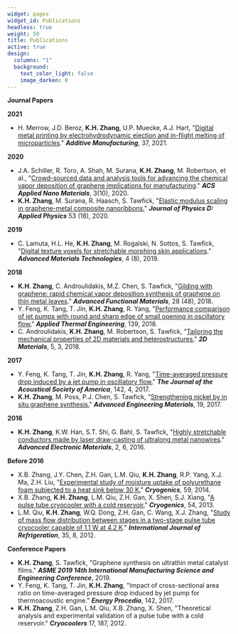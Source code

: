 ```yaml
---
widget: pages
widget_id: Publications
headless: true
weight: 50
title: Publications
active: true
design:
  columns: "1"
  background:
    text_color_light: false
    image_darken: 0
---
```

**Journal Papers**

**2021**

* H. Merrow, J.D. Beroz, **K.H. Zhang**, U.P. Muecke, A.J. Hart, "[Digital metal printing by electrohydrodynamic ejection and in-flight melting of microparticles](https://www.sciencedirect.com/science/article/abs/pii/S2214860420310757)." ***Additive Manufacturing***, 37, 2021.

**2020**

* J.A. Schiller, R. Toro, A. Shah, M. Surana, **K.H. Zhang**, M. Robertson, et al., "[Crowd-sourced data and analysis tools for advancing the chemical vapor deposition of graphene implications for manufacturing](https://pubs.acs.org/doi/abs/10.1021/acsanm.0c02018)." ***ACS Applied Nano Materials***, 3(10), 2020.
* **K.H. Zhang**, M. Surana, R. Haasch, S. Tawfick, "[Elastic modulus scaling in graphene-metal composite nanoribbons.](https://iopscience.iop.org/article/10.1088/1361-6463/ab7329)" ***Journal of Physics D: Applied Physics*** 53 (18), 2020.

**2019**

* C. Lamuta, H.L. He, **K.H. Zhang**, M. Rogalski, N. Sottos, S. Tawfick, "[Digital texture voxels for
  stretchable morphing skin applications](https://onlinelibrary.wiley.com/doi/abs/10.1002/admt.201900260)." ***Advanced Materials Technologies***, 4 (8), 2019.

**2018**

* **K.H. Zhang**, C. Androulidakis, M.Z. Chen, S. Tawfick, "[Gilding with graphene: rapid chemical vapor
  deposition synthesis of graphene on thin metal leaves](https://onlinelibrary.wiley.com/doi/abs/10.1002/adfm.201804068)." ***Advanced Functional Materials***, 28 (48), 2018.
* Y. Feng, K. Tang, T. Jin, **K.H. Zhang**, R. Yang, "[Performance comparison of jet pumps with round and sharp edge of small opening in oscillatory flow.](https://www.sciencedirect.com/science/article/abs/pii/S1359431117373246?via%3Dihub)" ***Applied Thermal Engineering***, 139, 2018.
* C. Androulidakis, **K.H. Zhang**, M. Robertson, S. Tawfick, "[Tailoring the mechanical properties of 2D materials and heterostructures.](https://iopscience.iop.org/article/10.1088/2053-1583/aac764/meta)" ***2D Materials***, 5, 3, 2018.

**2017**

* Y. Feng, K. Tang, T. Jin, **K.H. Zhang**, R. Yang, "[Time-averaged pressure drop induced by a jet pump in oscillatory flow.](https://asa.scitation.org/doi/10.1121/1.5004541)" ***The Journal of the Acoustical Society of America***, 142, 4, 2017.
* **K.H. Zhang**, M. Poss, P.J. Chen, S. Tawfick, "[Strengthening nickel by in situ graphene synthesis.](https://onlinelibrary.wiley.com/doi/abs/10.1002/adem.201700475)" ***Advanced Engineering Materials***, 19, 2017.

**2016**

* **K.H. Zhang**, K.W. Han, S.T. Shi, G. Bahl, S. Tawfick, "[Highly stretchable conductors made by laser draw-casting of ultralong metal nanowires](https://onlinelibrary.wiley.com/doi/abs/10.1002/aelm.201600003)." ***Advanced Electronic Materials***, 2, 6, 2016.

**Before 2016**

* X.B. Zhang, J.Y. Chen, Z.H. Gan, L.M. Qiu, **K.H. Zhang**, R.P. Yang, X.J. Ma, Z.H. Liu, "[Experimental study of moisture uptake of polyurethane foam subjected to a heat sink below 30 K.](https://www.sciencedirect.com/science/article/abs/pii/S0011227513001197)" ***Cryogenics***, 59, 2014.
* X.B. Zhang, **K.H. Zhang**, L.M. Qiu, Z.H. Gan, X. Shen, S.J. Xiang, "[A pulse tube cryocooler with a cold reservoir.](https://www.sciencedirect.com/science/article/abs/pii/S0011227512002238)" ***Cryogenics***, 54, 2013.
* L.M. Qiu, **K.H. Zhang**, W.Q. Dong, Z.H. Gan, C. Wang, X.J. Zhang, "[Study of mass flow distribution between stages in a two-stage pulse tube cryocooler capable of 1.1 W at 4.2 K](https://www.sciencedirect.com/science/article/abs/pii/S0140700712001752)." ***International Journal of Refrigeration***, 35, 8, 2012.

**Conference Papers**

* **K.H. Zhang**, S. Tawfick, "Graphene synthesis on ultrathin metal catalyst films." ***ASME 2019 14th International Manufacturing Science and Engineering Conference***, 2019.
* Y. Feng, K. Tang, T. Jin, **K.H. Zhang**, "Impact of cross-sectional area ratio on time-averaged pressure drop induced by jet pump for thermoacoustic engine." ***Energy Procedia***, 142, 2017.
* **K.H. Zhang**, Z.H. Gan, L.M. Qiu, X.B. Zhang, X. Shen, "Theoretical analysis and experimental validation of a pulse tube with a cold reservoir." ***Cryocoolers*** 17, 187, 2012.